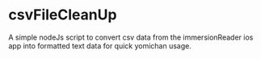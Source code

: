 # csvFileCleanUp
A simple nodeJs script to convert csv data from the immersionReader ios app into formatted text data for quick yomichan usage.
